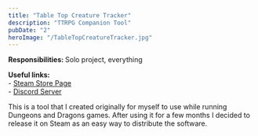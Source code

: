 ```yaml
---
title: "Table Top Creature Tracker"
description: "TTRPG Companion Tool"
pubDate: "2"
heroImage: "/TableTopCreatureTracker.jpg"
---
```


<p><b>Responsibilities: </b>Solo project, everything</p>
<p><b>Useful links: </b>
<br>- <a href="https://TableTopCreatureTracker.com/">Steam Store Page</a>
<br>- <a href="https://discord.gg/ethUNRYdcd">Discord Server</a>
</p>

This is a tool that I created originally for myself to use while running Dungeons and Dragons games. After using it for a few months I decided to release it on Steam as an easy way to distribute the software.